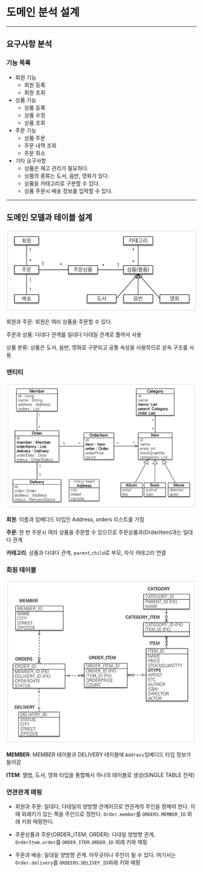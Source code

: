 # 도메인 분석 설계

---

## 요구사항 분석

### 기능 목록

+ 회원 기능
  + 회원 등록
  + 회원 조회
+ 상품 기능
  + 상품 등록
  + 상품 수정
  + 상품 조회
+ 주문 기능
  + 상품 주문
  + 주문 내역 조회
  + 주문 취소
+ 기타 요구사항
  + 상품은 재고 관리가 필요하다.
  + 상품의 종류는 도서, 음반, 영화가 있다.
  + 상품을 카테고리로 구분할 수 있다.
  + 상품 주문시 배송 정보를 입력할 수 있다.

---

## 도메인 모델과 테이블 설계

![img1](../img/img1.PNG)

회원과 주문: 회원은 여러 상품을 주문할 수 있다.

주문과 상품: 다대다 관계를 일대다 다대일 관계로 풀어서 사용

상품 분류: 상품은 도서, 음반, 영화로 구분되고 공통 속성을 사용하므로 상속 구조를 사용

### 엔티티

![img2](../img/img2.PNG)

**회원**: 이름과 임베디드 타입인 Address, orders 리스트를 가짐

**주문**: 한 번 주문시 여러 상품을 주문할 수 있으므로 주문상품과(OrderItem)과는 일대다 관계

**카테고리**: 상품과 다대다 관계, `parent`,`child`로 부모, 자식 카테고리 연결

### 회원 테이블

![img3](../img/img3.PNG)

**MEMBER**: MEMBER 테이블과 DELIVERY 테이블에 `Address`임베디드 타입 정보가 들어감

**ITEM**: 앨범, 도서, 영화 타입을 통합해서 하나의 테이블로 생성(SINGLE TABLE 전략)


### 연관관계 매핑

+ 회원과 주문: 일대다, 다대일의 양방향 관계이므로 연관계의 주인을 정해야 한다. 이 때 외래키가 있는 쪽을 주인으로 정한다. `Order.member`를 `ORDERS.MEMBER_ID` 외래 키와 매핑한다.

+ 주문상품과 주문(ORDER_ITEM, ORDER): 다대일 양방향 관게, `OrderItem.order`를 `ORDER_ITEM.ORDER_ID` 외래 키와 매핑

+ 주문과 배송: 일대일 양방향 관계. 아무곳이나 주인이 될 수 있다. 여기서는 `Order.delivery`를 `ORDEERS.DELIVEY_ID`외래 키와 매핑